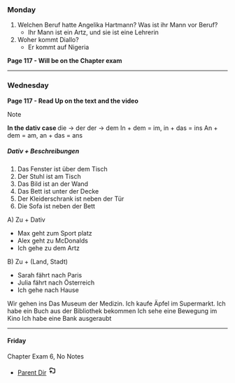 ### Monday

1) Welchen Beruf hatte Angelika Hartmann? Was ist ihr Mann vor Beruf?
	- Ihr Mann ist ein Artz, und sie ist eine Lehrerin
2) Woher kommt Diallo?
	- Er kommt auf Nigeria

<b>Page 117 - Will be on the Chapter exam</b>

****

### Wednesday

<b>Page 117 - Read Up on the text and the video</b>

> [!NOTE]
>  <b>In the dativ case </b>
> die -> der
> der -> dem
> In + dem = im, in + das = ins
> An + dem = am, an + das = ans  

##### Dativ + Beschreibungen

1. Das Fenster ist über dem Tisch 
2. Der Stuhl ist am Tisch
3. Das Bild ist an der Wand
4. Das Bett ist unter der Decke
5. Der Kleiderschrank ist neben der Tür
6. Die Sofa ist neben der Bett

A) Zu + Dativ 
- Max geht zum Sport platz
- Alex geht zu McDonalds
- Ich gehe zu dem Artz

B) Zu + (Land, Stadt)
- Sarah fährt nach Paris 
- Julia fährt nach Österreich
- Ich gehe nach Hause

Wir gehen ins Das Museum der Medizin.
Ich kaufe Äpfel im Supermarkt.
Ich habe ein Buch aus der Bibliothek bekommen
Ich sehe eine Bewegung im Kino
Ich habe eine Bank ausgeraubt

****
#### Friday

Chapter Exam 6, No Notes


- [Parent Dir](Spring2024/German/Index.md) <img src="../../Assets/parent.png" alt="Root Dir Folder" style="width:20px;height:20px;">